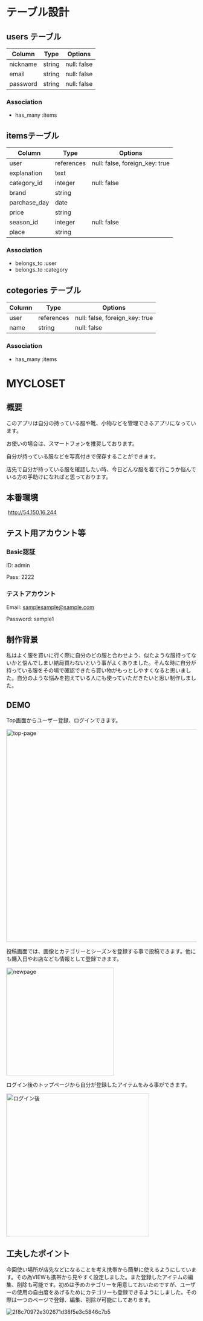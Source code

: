 # テーブル設計

## users テーブル

| Column                   | Type    | Options      |
| --------                 | ------  | ------------ |
| nickname                 | string  | null: false  | 
| email                    | string  | null: false  |
| password                 | string  | null: false  |

### Association

- has_many :items

##  itemsテーブル

| Column           | Type        | Options                        |
| ---------------  | ----------  | -----------------------------  |
| user             | references  | null: false, foreign_key: true |
| explanation      | text        |                                | 
| category_id      | integer     | null: false                    |
| brand            | string      |                                |
| parchase_day     | date        |                                |
| price            | string      |                                |
| season_id        | integer     | null: false                    |
| place            | string      |                                |


### Association

- belongs_to :user
- belongs_to :category

## cotegories テーブル

| Column                   | Type        | Options                        |
| --------                 | ------      | ------------                   |
| user                     | references  | null: false, foreign_key: true |
| name                     | string      | null: false                    | 

### Association

- has_many :items


# MYCLOSET

## 概要

このアプリは自分の持っている服や靴、小物などを管理できるアプリになっています。

お使いの場合は、スマートフォンを推奨しております。

自分が持っている服などを写真付きで保存することができます。

店先で自分が持っている服を確認したい時、今日どんな服を着て行こうか悩んでいる方の手助けになればと思っております。

## 本番環境

 http://54.150.16.244

## テスト用アカウント等

### Basic認証

ID: admin

Pass: 2222

### テストアカウント

Email: samplesample@sample.com

Password: sample1

## 制作背景

私はよく服を買いに行く際に自分のどの服と合わせよう、似たような服持ってないかと悩んでしまい結局買わないという事がよくありました。そんな時に自分が持っている服をその場で確認できたら買い物がもっとしやすくなると思いました。自分のような悩みを抱えている人にも使っていただきたいと思い制作しました。

## DEMO

Top画面からユーザー登録、ログインできます。

<img width="563" alt="top-page" src="https://user-images.githubusercontent.com/69575450/94776853-6c172f00-03fd-11eb-930f-a3f1755643f5.png">

投稿画面では、画像とカテゴリーとシーズンを登録する事で投稿できます。他にも購入日やお店なども情報として登録できます。

<img width="285" alt="newpage" src="https://user-images.githubusercontent.com/69575450/94776965-a1bc1800-03fd-11eb-8651-ddcbc4ba0124.png">

ログイン後のトップページから自分が登録したアイテムをみる事ができます。

<img width="378" alt="ログイン後" src="https://user-images.githubusercontent.com/69575450/94777022-b698ab80-03fd-11eb-90ce-13ea81a2998f.png">


## 工夫したポイント

今回使い場所が店先などになることを考え携帯から簡単に使えるようにしています。その為VIEWも携帯から見やすく設定しました。また登録したアイテムの編集、削除も可能です。初めは予めカテゴリーを用意しておいたのですが、ユーザーの使用の自由度をあげるためにカテゴリーも登録できるようにしました。その際は一つのページで登録、編集、削除が可能にしてあります。

![2f8c70972e302671d38f5e3c5846c7b5](https://user-images.githubusercontent.com/69575450/94776279-679e4680-03fc-11eb-9138-4adb6e933e7f.gif)

